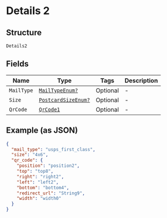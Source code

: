 
# Details 2

## Structure

`Details2`

## Fields

| Name | Type | Tags | Description |
|  --- | --- | --- | --- |
| `MailType` | [`MailTypeEnum?`](../../doc/models/mail-type-enum.md) | Optional | - |
| `Size` | [`PostcardSizeEnum?`](../../doc/models/postcard-size-enum.md) | Optional | - |
| `QrCode` | [`QrCode1`](../../doc/models/qr-code-1.md) | Optional | - |

## Example (as JSON)

```json
{
  "mail_type": "usps_first_class",
  "size": "4x6",
  "qr_code": {
    "position": "position2",
    "top": "top8",
    "right": "right2",
    "left": "left2",
    "bottom": "bottom4",
    "redirect_url": "String9",
    "width": "width0"
  }
}
```

